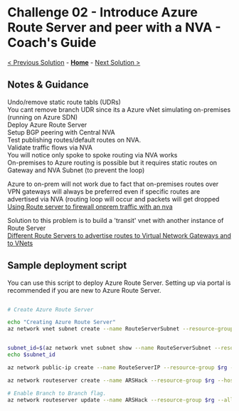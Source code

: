 # Challenge 02 - Introduce Azure Route Server and peer with a NVA - Coach's Guide 

[< Previous Solution](./Solution-01.md) - **[Home](./README.md)** - [Next Solution >](./Solution-03.md)

## Notes & Guidance


Undo/remove static route tabls (UDRs) <br/>
You cant remove branch UDR since its a Azure vNet simulating on-premises (running on Azure SDN) <br/>
Deploy Azure Route Server <br/>
Setup BGP peering with Central NVA <br/>
Test publishing routes/default routes on NVA.<br/>
Validate traffic flows via NVA <br/>
You will notice only spoke to spoke routing via NVA works <br/>
On-premises to Azure routing is possible but it requires static routes on Gateway and NVA Subnet (to prevent the loop)<br/>

Azure to on-prem will not work due to fact that on-premises routes over VPN gateways will always be preferred even if specific routes are advertised via NVA (routing loop will occur and packets will get dropped<br/>
[Using Route server to firewall onprem traffic with an nva](https://blog.cloudtrooper.net/2021/03/29/using-route-server-to-firewall-onprem-traffic-with-an-nva/)

Solution to this problem is to build a 'transit' vnet with another instance of Route Server <br/>
[Different Route Servers to advertise routes to Virtual Network Gateways and to VNets](https://docs.microsoft.com/en-us/azure/route-server/route-injection-in-spokes#different-route-servers-to-advertise-routes-to-virtual-network-gateways-and-to-vnets)



## Sample deployment script
You can use this script to deploy Azure Route Server. Setting up via portal is recommended if you are new to Azure Route Server. 

```bash

# Create Azure Route Server

echo "Creating Azure Route Server"
az network vnet subnet create --name RouteServerSubnet --resource-group $rg --vnet-name $vnet_name --address-prefix 10.0.3.0/24


subnet_id=$(az network vnet subnet show --name RouteServerSubnet --resource-group $rg --vnet-name $vnet_name --query id -o tsv) 
echo $subnet_id

az network public-ip create --name RouteServerIP --resource-group $rg --version IPv4 --sku Standard

az network routeserver create --name ARSHack --resource-group $rg --hosted-subnet $subnet_id --public-ip-address RouteServerIP

# Enable Branch to Branch flag.
az network routeserver update --name ARSHack --resource-group $rg --allow-b2b-traffic true

